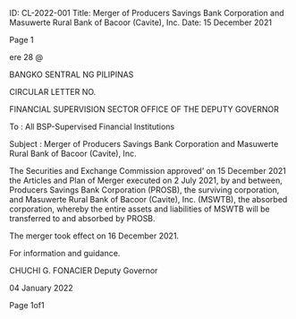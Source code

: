 ID: CL-2022-001
Title: Merger of Producers Savings Bank Corporation and Masuwerte Rural Bank of Bacoor (Cavite), Inc.
Date: 15 December 2021

Page 1

ere 28 @

BANGKO SENTRAL NG PILIPINAS

CIRCULAR LETTER NO.

FINANCIAL SUPERVISION SECTOR OFFICE OF THE DEPUTY GOVERNOR

To : All BSP-Supervised Financial Institutions

Subject : Merger of Producers Savings Bank Corporation and Masuwerte Rural Bank of Bacoor (Cavite), Inc.

The Securities and Exchange Commission approved’ on 15 December 2021 the Articles and Plan of Merger executed on 2 July 2021, by and between, Producers Savings Bank Corporation (PROSB), the surviving corporation, and Masuwerte Rural Bank of Bacoor (Cavite), Inc. (MSWTB), the absorbed corporation, whereby the entire assets and liabilities of MSWTB will be transferred to and absorbed by PROSB.

The merger took effect on 16 December 2021.

For information and guidance. 

CHUCHI G. FONACIER Deputy Governor

04 January 2022

Page 1of1